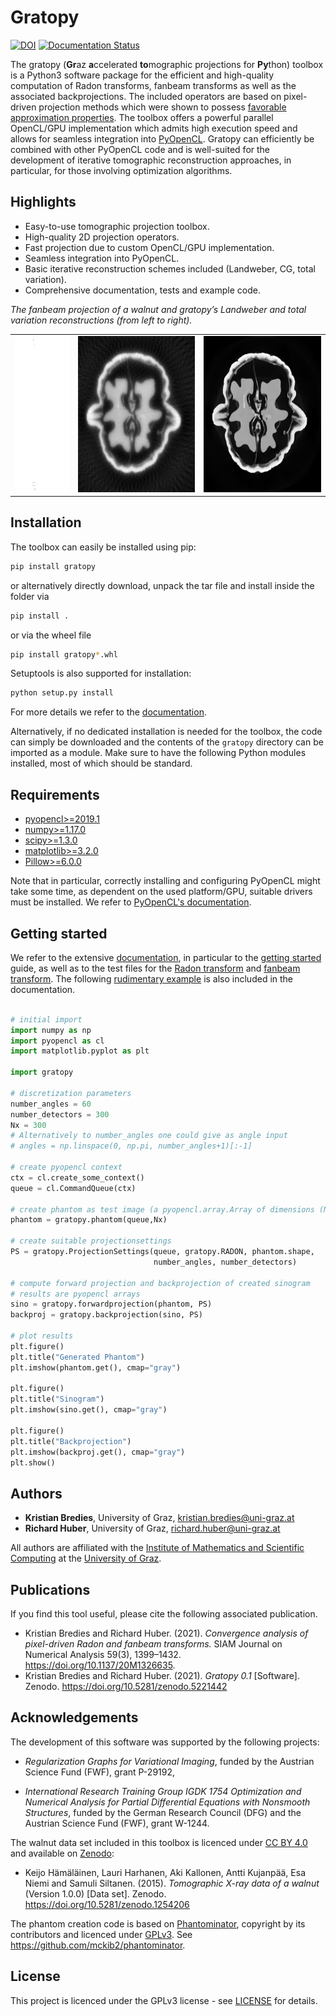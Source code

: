 # Gratopy
[![DOI](https://zenodo.org/badge/385916802.svg)](https://zenodo.org/badge/latestdoi/385916802)
[![Documentation Status](https://readthedocs.org/projects/gratopy/badge/?version=latest)](https://gratopy.readthedocs.io/?badge=latest)

The gratopy (**Gr**az **a**ccelerated **to**mographic projections for **Py**thon) toolbox is a Python3 software package for the efficient and high-quality computation of Radon transforms, fanbeam transforms as well as the associated backprojections. The included operators are based on pixel-driven projection methods which were shown to possess [favorable approximation properties](https://epubs.siam.org/doi/abs/10.1137/20M1326635). The toolbox offers a powerful parallel OpenCL/GPU implementation which admits high execution speed and allows for seamless integration into [PyOpenCL](https://documen.tician.de/pyopencl/). Gratopy can efficiently be combined with other PyOpenCL code and is well-suited for the development of iterative tomographic reconstruction approaches, in particular, for those involving optimization algorithms.

## Highlights
* Easy-to-use tomographic projection toolbox.
* High-quality 2D projection operators.
* Fast projection due to custom OpenCL/GPU implementation.
* Seamless integration into PyOpenCL.
* Basic iterative reconstruction schemes included (Landweber, CG, total variation).
* Comprehensive documentation, tests and example code.

*The fanbeam projection of a walnut and gratopy’s Landweber and total variation reconstructions (from left to right).*
<table>
  <tr>
    <td width="20%" align="center"><img src="doc/source/graphics/walnut_sinogram.png" height=250></td>
    <td width="40%" align="center"><img src="doc/source/graphics/conjugate_gradients.png" height=250></td>
    <td width="40%" align="center"><img src="doc/source/graphics/total_variation.png" height=250></td>
  </tr>
 </table>

## Installation

The toolbox can easily be installed using pip:

```bash
pip install gratopy
```

or alternatively directly download, unpack the tar file and install inside the folder via

```bash
pip install .
```
or via the wheel file

```bash
pip install gratopy*.whl
```
Setuptools is also supported for installation:

```bash
python setup.py install
```

For more details we refer to the [documentation](https://gratopy.readthedocs.io/en/latest/index.html).

Alternatively, if no dedicated installation is needed for the toolbox, the code can simply be downloaded and the contents of the `gratopy` directory can be imported as a module. Make sure to have the following Python modules installed, most of which should be standard.

## Requirements


* [pyopencl>=2019.1](https://pypi.org/project/pyopencl/)
* [numpy>=1.17.0](https://pypi.org/project/numpy/)
* [scipy>=1.3.0](https://pypi.org/project/scipy/)
* [matplotlib>=3.2.0](https://pypi.org/project/matplotlib/)
* [Pillow>=6.0.0](https://pypi.org/project/Pillow/)

Note that in particular, correctly installing and configuring PyOpenCL might take some time, as dependent on the used platform/GPU, suitable drivers must be installed. We refer to [PyOpenCL's documentation](https://documen.tician.de/pyopencl/).


## Getting started
We refer to the extensive [documentation](https://gratopy.readthedocs.io/en/latest/index.html), in particular to the [getting started](https://gratopy.readthedocs.io/en/latest/getting_started.html) guide, as well as to the test files for the [Radon transform](https://gratopy.readthedocs.io/en/latest/_modules/test_radon.html) and [fanbeam transform](https://gratopy.readthedocs.io/en/latest/_modules/test_fanbeam.html). The following [rudimentary example](https://gratopy.readthedocs.io/en/latest/getting_started.html#first-example-radon-transform) is also included in the documentation.

```python

# initial import
import numpy as np
import pyopencl as cl
import matplotlib.pyplot as plt

import gratopy

# discretization parameters
number_angles = 60
number_detectors = 300
Nx = 300
# Alternatively to number_angles one could give as angle input
# angles = np.linspace(0, np.pi, number_angles+1)[:-1]

# create pyopencl context
ctx = cl.create_some_context()
queue = cl.CommandQueue(ctx)

# create phantom as test image (a pyopencl.array.Array of dimensions (Nx, Nx))
phantom = gratopy.phantom(queue,Nx)

# create suitable projectionsettings
PS = gratopy.ProjectionSettings(queue, gratopy.RADON, phantom.shape,
                                number_angles, number_detectors)

# compute forward projection and backprojection of created sinogram
# results are pyopencl arrays
sino = gratopy.forwardprojection(phantom, PS)
backproj = gratopy.backprojection(sino, PS)

# plot results
plt.figure()
plt.title("Generated Phantom")
plt.imshow(phantom.get(), cmap="gray")

plt.figure()
plt.title("Sinogram")
plt.imshow(sino.get(), cmap="gray")

plt.figure()
plt.title("Backprojection")
plt.imshow(backproj.get(), cmap="gray")
plt.show()
```

## Authors

* **Kristian Bredies**, University of Graz, kristian.bredies@uni-graz.at
* **Richard Huber**, University of Graz, richard.huber@uni-graz.at

All authors are affiliated with the [Institute of Mathematics and Scientific Computing](https://mathematik.uni-graz.at/en) at the [University of Graz](https://www.uni-graz.at/en).

## Publications
If you find this tool useful, please cite the following associated publication.

* Kristian Bredies and Richard Huber. (2021). *Convergence analysis of pixel-driven Radon and fanbeam transforms.* SIAM Journal on Numerical Analysis 59(3), 1399–1432. https://doi.org/10.1137/20M1326635.
* Kristian Bredies and Richard Huber. (2021). *Gratopy 0.1* [Software]. Zenodo. https://doi.org/10.5281/zenodo.5221442

## Acknowledgements

The development of this software was supported by the following projects:

* *Regularization Graphs for Variational Imaging*, funded by the Austrian Science Fund (FWF), grant P-29192,

* *International Research Training Group IGDK 1754 Optimization and Numerical Analysis for Partial Differential Equations with Nonsmooth
Structures*, funded by the German Research Council (DFG) and the Austrian Science Fund (FWF), grant W-1244.

The walnut data set included in this toolbox is licenced under [CC BY 4.0](https://creativecommons.org/licenses/by/4.0/) and available on [Zenodo](https://doi.org/10.5281/zenodo.1254206):

* Keijo Hämäläinen, Lauri Harhanen, Aki Kallonen, Antti Kujanpää, Esa Niemi and Samuli Siltanen. (2015). *Tomographic X-ray data of a walnut* (Version 1.0.0) [Data set]. Zenodo. https://doi.org/10.5281/zenodo.1254206

The phantom creation code is based on [Phantominator](https://github.com/mckib2/phantominator), copyright by its contributors and licenced under [GPLv3](https://github.com/mckib2/phantominator/blob/master/LICENSE). See https://github.com/mckib2/phantominator.

## License

This project is licenced under the GPLv3 license - see [LICENSE](LICENSE) for details.
